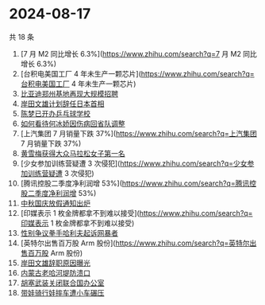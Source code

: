 # 2024-08-17

共 18 条

<!-- BEGIN -->
<!-- 最后更新时间 Sat Aug 17 2024 21:07:22 GMT+0800 (China Standard Time) -->

1. [7 月 M2 同比增长 6.3%](https://www.zhihu.com/search?q=7 月 M2 同比增长 6.3%)
1. [台积电美国工厂 4
   年未生产一颗芯片](https://www.zhihu.com/search?q=台积电美国工厂 4
   年未生产一颗芯片)
1. [比亚迪郑州基地再现大规模招聘](https://www.zhihu.com/search?q=比亚迪郑州基地再现大规模招聘)
1. [岸田文雄计划辞任日本首相](https://www.zhihu.com/search?q=岸田文雄计划辞任日本首相)
1. [陈梦已开办乒乓球学校](https://www.zhihu.com/search?q=陈梦已开办乒乓球学校)
1. [如何看待何冰娇因伤病回省队调整](https://www.zhihu.com/search?q=如何看待何冰娇因伤病回省队调整)
1. [上汽集团 7 月销量下跌 37%](https://www.zhihu.com/search?q=上汽集团 7
   月销量下跌 37%)
1. [黄雪梅获得大众马拉松女子第一名](https://www.zhihu.com/search?q=黄雪梅获得大众马拉松女子第一名)
1. [少女参加训练营疑遭 3
   次侵犯](https://www.zhihu.com/search?q=少女参加训练营疑遭 3 次侵犯)
1. [腾讯控股二季度净利润增
   53%](https://www.zhihu.com/search?q=腾讯控股二季度净利润增 53%)
1. [中秋国庆放假通知出炉](https://www.zhihu.com/search?q=中秋国庆放假通知出炉)
1. [印媒表示 1 枚金牌都拿不到难以接受](https://www.zhihu.com/search?q=印媒表示 1
   枚金牌都拿不到难以接受)
1. [性别争议拳手哈利夫起诉网暴者](https://www.zhihu.com/search?q=性别争议拳手哈利夫起诉网暴者)
1. [英特尔出售百万股 Arm 股份](https://www.zhihu.com/search?q=英特尔出售百万股
   Arm 股份)
1. [岸田文雄辞职原因曝光](https://www.zhihu.com/search?q=岸田文雄辞职原因曝光)
1. [内蒙古老哈河堤防溃口](https://www.zhihu.com/search?q=内蒙古老哈河堤防溃口)
1. [胡塞武装关闭联合国办公室](https://www.zhihu.com/search?q=胡塞武装关闭联合国办公室)
1. [带娃骑行娃摔车遭小车碾压](https://www.zhihu.com/search?q=带娃骑行娃摔车遭小车碾压)

<!-- END -->
